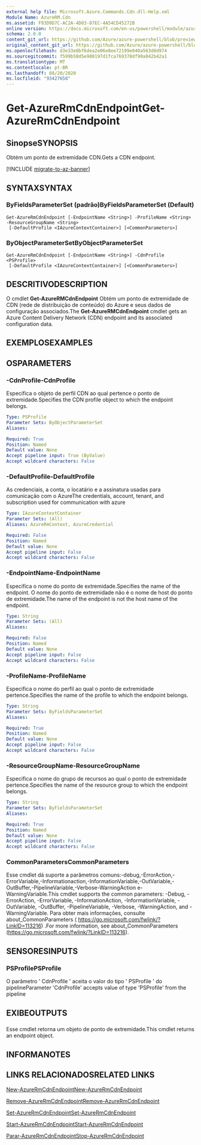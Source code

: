 ```yaml
---
external help file: Microsoft.Azure.Commands.Cdn.dll-Help.xml
Module Name: AzureRM.Cdn
ms.assetid: F93D9D7C-AC2A-4D83-87EC-4A54CD45272B
online version: https://docs.microsoft.com/en-us/powershell/module/azurerm.cdn/get-azurermcdnendpoint
schema: 2.0.0
content_git_url: https://github.com/Azure/azure-powershell/blob/preview/src/ResourceManager/Cdn/Commands.Cdn/help/Get-AzureRmCdnEndpoint.md
original_content_git_url: https://github.com/Azure/azure-powershell/blob/preview/src/ResourceManager/Cdn/Commands.Cdn/help/Get-AzureRmCdnEndpoint.md
ms.openlocfilehash: d3e33e8bf6dea2e06e8ee72199e040a563d0d974
ms.sourcegitcommit: f599b50d5e980197d1fca769378df90a842b42a1
ms.translationtype: MT
ms.contentlocale: pt-BR
ms.lasthandoff: 08/20/2020
ms.locfileid: "93427658"
---
```

# <span data-ttu-id="e19b2-101">Get-AzureRmCdnEndpoint</span><span class="sxs-lookup"><span data-stu-id="e19b2-101">Get-AzureRmCdnEndpoint</span></span>

## <span data-ttu-id="e19b2-102">Sinopse</span><span class="sxs-lookup"><span data-stu-id="e19b2-102">SYNOPSIS</span></span>
<span data-ttu-id="e19b2-103">Obtém um ponto de extremidade CDN.</span><span class="sxs-lookup"><span data-stu-id="e19b2-103">Gets a CDN endpoint.</span></span>

[!INCLUDE [migrate-to-az-banner](../../includes/migrate-to-az-banner.md)]

## <span data-ttu-id="e19b2-104">SYNTAX</span><span class="sxs-lookup"><span data-stu-id="e19b2-104">SYNTAX</span></span>

### <span data-ttu-id="e19b2-105">ByFieldsParameterSet (padrão)</span><span class="sxs-lookup"><span data-stu-id="e19b2-105">ByFieldsParameterSet (Default)</span></span>
```
Get-AzureRmCdnEndpoint [-EndpointName <String>] -ProfileName <String> -ResourceGroupName <String>
 [-DefaultProfile <IAzureContextContainer>] [<CommonParameters>]
```

### <span data-ttu-id="e19b2-106">ByObjectParameterSet</span><span class="sxs-lookup"><span data-stu-id="e19b2-106">ByObjectParameterSet</span></span>
```
Get-AzureRmCdnEndpoint [-EndpointName <String>] -CdnProfile <PSProfile>
 [-DefaultProfile <IAzureContextContainer>] [<CommonParameters>]
```

## <span data-ttu-id="e19b2-107">DESCRITIVO</span><span class="sxs-lookup"><span data-stu-id="e19b2-107">DESCRIPTION</span></span>
<span data-ttu-id="e19b2-108">O cmdlet **Get-AzureRMCdnEndpoint** Obtém um ponto de extremidade de CDN (rede de distribuição de conteúdo) do Azure e seus dados de configuração associados.</span><span class="sxs-lookup"><span data-stu-id="e19b2-108">The **Get-AzureRMCdnEndpoint** cmdlet gets an Azure Content Delivery Network (CDN) endpoint and its associated configuration data.</span></span>

## <span data-ttu-id="e19b2-109">EXEMPLOS</span><span class="sxs-lookup"><span data-stu-id="e19b2-109">EXAMPLES</span></span>

## <span data-ttu-id="e19b2-110">OS</span><span class="sxs-lookup"><span data-stu-id="e19b2-110">PARAMETERS</span></span>

### <span data-ttu-id="e19b2-111">-CdnProfile</span><span class="sxs-lookup"><span data-stu-id="e19b2-111">-CdnProfile</span></span>
<span data-ttu-id="e19b2-112">Especifica o objeto de perfil CDN ao qual pertence o ponto de extremidade.</span><span class="sxs-lookup"><span data-stu-id="e19b2-112">Specifies the CDN profile object to which the endpoint belongs.</span></span>

```yaml
Type: PSProfile
Parameter Sets: ByObjectParameterSet
Aliases: 

Required: True
Position: Named
Default value: None
Accept pipeline input: True (ByValue)
Accept wildcard characters: False
```

### <span data-ttu-id="e19b2-113">-DefaultProfile</span><span class="sxs-lookup"><span data-stu-id="e19b2-113">-DefaultProfile</span></span>
<span data-ttu-id="e19b2-114">As credenciais, a conta, o locatário e a assinatura usadas para comunicação com o Azure</span><span class="sxs-lookup"><span data-stu-id="e19b2-114">The credentials, account, tenant, and subscription used for communication with azure</span></span>

```yaml
Type: IAzureContextContainer
Parameter Sets: (All)
Aliases: AzureRmContext, AzureCredential

Required: False
Position: Named
Default value: None
Accept pipeline input: False
Accept wildcard characters: False
```

### <span data-ttu-id="e19b2-115">-EndpointName</span><span class="sxs-lookup"><span data-stu-id="e19b2-115">-EndpointName</span></span>
<span data-ttu-id="e19b2-116">Especifica o nome do ponto de extremidade.</span><span class="sxs-lookup"><span data-stu-id="e19b2-116">Specifies the name of the endpoint.</span></span>
<span data-ttu-id="e19b2-117">O nome do ponto de extremidade não é o nome de host do ponto de extremidade.</span><span class="sxs-lookup"><span data-stu-id="e19b2-117">The name of the endpoint is not the host name of the endpoint.</span></span>

```yaml
Type: String
Parameter Sets: (All)
Aliases: 

Required: False
Position: Named
Default value: None
Accept pipeline input: False
Accept wildcard characters: False
```

### <span data-ttu-id="e19b2-118">-ProfileName</span><span class="sxs-lookup"><span data-stu-id="e19b2-118">-ProfileName</span></span>
<span data-ttu-id="e19b2-119">Especifica o nome do perfil ao qual o ponto de extremidade pertence.</span><span class="sxs-lookup"><span data-stu-id="e19b2-119">Specifies the name of the profile to which the endpoint belongs.</span></span>

```yaml
Type: String
Parameter Sets: ByFieldsParameterSet
Aliases: 

Required: True
Position: Named
Default value: None
Accept pipeline input: False
Accept wildcard characters: False
```

### <span data-ttu-id="e19b2-120">-ResourceGroupName</span><span class="sxs-lookup"><span data-stu-id="e19b2-120">-ResourceGroupName</span></span>
<span data-ttu-id="e19b2-121">Especifica o nome do grupo de recursos ao qual o ponto de extremidade pertence.</span><span class="sxs-lookup"><span data-stu-id="e19b2-121">Specifies the name of the resource group to which the endpoint belongs.</span></span>

```yaml
Type: String
Parameter Sets: ByFieldsParameterSet
Aliases: 

Required: True
Position: Named
Default value: None
Accept pipeline input: False
Accept wildcard characters: False
```

### <span data-ttu-id="e19b2-122">CommonParameters</span><span class="sxs-lookup"><span data-stu-id="e19b2-122">CommonParameters</span></span>
<span data-ttu-id="e19b2-123">Esse cmdlet dá suporte a parâmetros comuns:-debug,-ErrorAction,-ErrorVariable,-Informationaction,-InformationVariable,-OutVariable,-OutBuffer,-PipelineVariable,-Verbose-WarningAction e-WarningVariable.</span><span class="sxs-lookup"><span data-stu-id="e19b2-123">This cmdlet supports the common parameters: -Debug, -ErrorAction, -ErrorVariable, -InformationAction, -InformationVariable, -OutVariable, -OutBuffer, -PipelineVariable, -Verbose, -WarningAction, and -WarningVariable.</span></span> <span data-ttu-id="e19b2-124">Para obter mais informações, consulte about_CommonParameters ( https://go.microsoft.com/fwlink/?LinkID=113216) .</span><span class="sxs-lookup"><span data-stu-id="e19b2-124">For more information, see about_CommonParameters (https://go.microsoft.com/fwlink/?LinkID=113216).</span></span>

## <span data-ttu-id="e19b2-125">SENSORES</span><span class="sxs-lookup"><span data-stu-id="e19b2-125">INPUTS</span></span>

### <span data-ttu-id="e19b2-126">PSProfile</span><span class="sxs-lookup"><span data-stu-id="e19b2-126">PSProfile</span></span>
<span data-ttu-id="e19b2-127">O parâmetro ' CdnProfile ' aceita o valor do tipo ' PSProfile ' do pipeline</span><span class="sxs-lookup"><span data-stu-id="e19b2-127">Parameter 'CdnProfile' accepts value of type 'PSProfile' from the pipeline</span></span>

## <span data-ttu-id="e19b2-128">EXIBE</span><span class="sxs-lookup"><span data-stu-id="e19b2-128">OUTPUTS</span></span>

###  
<span data-ttu-id="e19b2-129">Esse cmdlet retorna um objeto de ponto de extremidade.</span><span class="sxs-lookup"><span data-stu-id="e19b2-129">This cmdlet returns an endpoint object.</span></span>

## <span data-ttu-id="e19b2-130">INFORMA</span><span class="sxs-lookup"><span data-stu-id="e19b2-130">NOTES</span></span>

## <span data-ttu-id="e19b2-131">LINKS RELACIONADOS</span><span class="sxs-lookup"><span data-stu-id="e19b2-131">RELATED LINKS</span></span>

[<span data-ttu-id="e19b2-132">New-AzureRmCdnEndpoint</span><span class="sxs-lookup"><span data-stu-id="e19b2-132">New-AzureRmCdnEndpoint</span></span>](./New-AzureRmCdnEndpoint.md)

[<span data-ttu-id="e19b2-133">Remove-AzureRmCdnEndpoint</span><span class="sxs-lookup"><span data-stu-id="e19b2-133">Remove-AzureRmCdnEndpoint</span></span>](./Remove-AzureRmCdnEndpoint.md)

[<span data-ttu-id="e19b2-134">Set-AzureRmCdnEndpoint</span><span class="sxs-lookup"><span data-stu-id="e19b2-134">Set-AzureRmCdnEndpoint</span></span>](./Set-AzureRmCdnEndpoint.md)

[<span data-ttu-id="e19b2-135">Start-AzureRmCdnEndpoint</span><span class="sxs-lookup"><span data-stu-id="e19b2-135">Start-AzureRmCdnEndpoint</span></span>](./Start-AzureRmCdnEndpoint.md)

[<span data-ttu-id="e19b2-136">Parar-AzureRmCdnEndpoint</span><span class="sxs-lookup"><span data-stu-id="e19b2-136">Stop-AzureRmCdnEndpoint</span></span>](./Stop-AzureRmCdnEndpoint.md)


